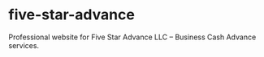 # five-star-advance
Professional website for Five Star Advance LLC – Business Cash Advance services.
